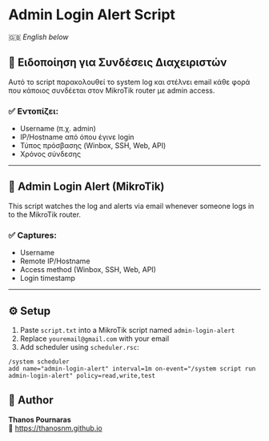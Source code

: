 # Admin Login Alert Script

🇬🇧 *English below*

## 🔐 Ειδοποίηση για Συνδέσεις Διαχειριστών

Αυτό το script παρακολουθεί το system log και στέλνει email κάθε φορά που κάποιος συνδέεται στον MikroTik router με admin access.

### ✅ Εντοπίζει:
- Username (π.χ. admin)
- IP/Hostname από όπου έγινε login
- Τύπος πρόσβασης (Winbox, SSH, Web, API)
- Χρόνος σύνδεσης

---

## 🔐 Admin Login Alert (MikroTik)

This script watches the log and alerts via email whenever someone logs in to the MikroTik router.

### ✅ Captures:
- Username
- Remote IP/Hostname
- Access method (Winbox, SSH, Web, API)
- Login timestamp

---

## ⚙️ Setup

1. Paste `script.txt` into a MikroTik script named `admin-login-alert`
2. Replace `youremail@gmail.com` with your email
3. Add scheduler using `scheduler.rsc`:

```shell
/system scheduler
add name="admin-login-alert" interval=1m on-event="/system script run admin-login-alert" policy=read,write,test
```

## 👤 Author

**Thanos Pournaras**  
🔗 https://thanosnm.github.io
